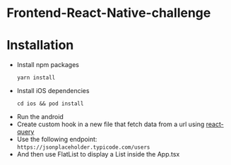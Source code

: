 # Frontend-React-Native-challenge

# Installation
- Install npm packages
  ```
  yarn install
  ```
- Install iOS dependencies
  ```
  cd ios && pod install
  ```
- Run the android
- Create  custom hook in a new file that fetch data from a url using [react-query](https://react-query-v3.tanstack.com/) 
- Use the following endpoint: `https://jsonplaceholder.typicode.com/users`
- And then use FlatList to display a List inside the App.tsx
